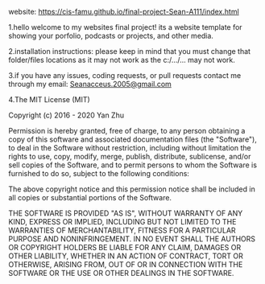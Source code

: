 website: https://cis-famu.github.io/final-project-Sean-A111/index.html

1.hello welcome to my websites final project! its a website template for showing your porfolio, podcasts or projects, and other media. 

2.installation instructions: please keep in mind that you must change that folder/files locations as it may not work as the c:/.../... may not work.

3.if you have any issues, coding requests, or pull requests contact me through my email: Seanacceus.2005@gmail.com 

4.The MIT License (MIT)

Copyright (c) 2016 - 2020 Yan Zhu

Permission is hereby granted, free of charge, to any person obtaining a copy
of this software and associated documentation files (the "Software"), to deal
in the Software without restriction, including without limitation the rights
to use, copy, modify, merge, publish, distribute, sublicense, and/or sell
copies of the Software, and to permit persons to whom the Software is
furnished to do so, subject to the following conditions:

The above copyright notice and this permission notice shall be included in all
copies or substantial portions of the Software.

THE SOFTWARE IS PROVIDED "AS IS", WITHOUT WARRANTY OF ANY KIND, EXPRESS OR
IMPLIED, INCLUDING BUT NOT LIMITED TO THE WARRANTIES OF MERCHANTABILITY,
FITNESS FOR A PARTICULAR PURPOSE AND NONINFRINGEMENT. IN NO EVENT SHALL THE
AUTHORS OR COPYRIGHT HOLDERS BE LIABLE FOR ANY CLAIM, DAMAGES OR OTHER
LIABILITY, WHETHER IN AN ACTION OF CONTRACT, TORT OR OTHERWISE, ARISING FROM,
OUT OF OR IN CONNECTION WITH THE SOFTWARE OR THE USE OR OTHER DEALINGS IN THE
SOFTWARE.
